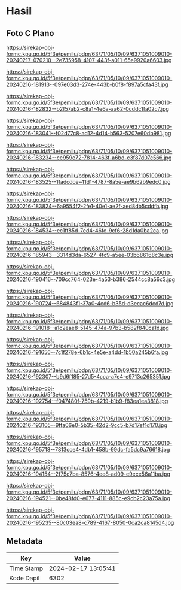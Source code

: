 # Hasil

## Foto C Plano

https://sirekap-obj-formc.kpu.go.id/5f3e/pemilu/pdpr/63/71/05/10/09/6371051009010-20240217-070210--2e735958-4107-443f-a011-65e9920a6603.jpg

https://sirekap-obj-formc.kpu.go.id/5f3e/pemilu/pdpr/63/71/05/10/09/6371051009010-20240216-181913--097e03d3-274e-443b-b0f8-f897a5cfa43f.jpg

https://sirekap-obj-formc.kpu.go.id/5f3e/pemilu/pdpr/63/71/05/10/09/6371051009010-20240216-182832--b2f57ab2-c8a1-4e6a-aa62-0cddc1fa02c7.jpg

https://sirekap-obj-formc.kpu.go.id/5f3e/pemilu/pdpr/63/71/05/10/09/6371051009010-20240216-183041--f02d77c8-ad12-4d14-b563-5207e60db981.jpg

https://sirekap-obj-formc.kpu.go.id/5f3e/pemilu/pdpr/63/71/05/10/09/6371051009010-20240216-183234--ce959e72-7814-463f-a6bd-c3f87d07c566.jpg

https://sirekap-obj-formc.kpu.go.id/5f3e/pemilu/pdpr/63/71/05/10/09/6371051009010-20240216-183525--1fadcdce-41d1-4787-8a5e-ae9b62b9edc0.jpg

https://sirekap-obj-formc.kpu.go.id/5f3e/pemilu/pdpr/63/71/05/10/09/6371051009010-20240216-183824--6a9554f2-2fe1-40e1-ae2f-aed8db5cddfb.jpg

https://sirekap-obj-formc.kpu.go.id/5f3e/pemilu/pdpr/63/71/05/10/09/6371051009010-20240216-184534--ec1ff85d-7ed4-46fc-9cf6-28d1da0ba2ca.jpg

https://sirekap-obj-formc.kpu.go.id/5f3e/pemilu/pdpr/63/71/05/10/09/6371051009010-20240216-185943--3314d3da-6527-4fc9-a5ee-03b686168c3e.jpg

https://sirekap-obj-formc.kpu.go.id/5f3e/pemilu/pdpr/63/71/05/10/09/6371051009010-20240216-190416--709cc764-023e-4a53-b386-2544cc8a56c3.jpg

https://sirekap-obj-formc.kpu.go.id/5f3e/pemilu/pdpr/63/71/05/10/09/6371051009010-20240216-190724--684843f1-37a0-4cd6-b35d-d3ecac6dcd7d.jpg

https://sirekap-obj-formc.kpu.go.id/5f3e/pemilu/pdpr/63/71/05/10/09/6371051009010-20240216-191018--a1c2eae8-5145-474a-97b3-b582f840ca1d.jpg

https://sirekap-obj-formc.kpu.go.id/5f3e/pemilu/pdpr/63/71/05/10/09/6371051009010-20240216-191656--7c1f278e-6b1c-4e5e-a4dd-1b50a245b6fa.jpg

https://sirekap-obj-formc.kpu.go.id/5f3e/pemilu/pdpr/63/71/05/10/09/6371051009010-20240216-192307--b9d6f185-27d5-4cca-a7e4-e9713c265351.jpg

https://sirekap-obj-formc.kpu.go.id/5f3e/pemilu/pdpr/63/71/05/10/09/6371051009010-20240216-192754--f047480f-759b-4219-b1b9-f83ea1ea3818.jpg

https://sirekap-obj-formc.kpu.go.id/5f3e/pemilu/pdpr/63/71/05/10/09/6371051009010-20240216-193105--9ffa06e0-5b35-42d2-9cc5-b7d17ef1d170.jpg

https://sirekap-obj-formc.kpu.go.id/5f3e/pemilu/pdpr/63/71/05/10/09/6371051009010-20240216-195718--7813cce4-4db1-458b-99dc-fa5dc9a76618.jpg

https://sirekap-obj-formc.kpu.go.id/5f3e/pemilu/pdpr/63/71/05/10/09/6371051009010-20240216-194154--2f75c7ba-8576-4ee8-ad09-e9ece56a11ba.jpg

https://sirekap-obj-formc.kpu.go.id/5f3e/pemilu/pdpr/63/71/05/10/09/6371051009010-20240216-194521--0be48fd0-e677-4111-885c-e9cb2c23a75a.jpg

https://sirekap-obj-formc.kpu.go.id/5f3e/pemilu/pdpr/63/71/05/10/09/6371051009010-20240216-195235--80c03ea8-c789-4167-8050-0ca2ca8145d4.jpg


## Metadata

| Key        | Value               |
| ---------- | ------------------- |
| Time Stamp | 2024-02-17 13:05:41 |
| Kode Dapil | 6302                |



